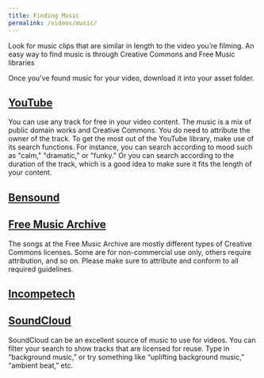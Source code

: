 ```yaml
---
title: Finding Music
permalink: /videos/music/
---
```


Look for music clips that are similar in length to the video you’re filming.
An easy way to find music is through Creative Commons and Free Music libraries

Once you’ve found music for your video, download it into your asset folder.

## [YouTube](https://www.youtube.com/audiolibrary/music)

You can use any track for free in your video content.
The music is a mix of public domain works and Creative Commons.
You do need to attribute the owner of the track.
To get the most out of the YouTube library, make use of its search functions.
For instance, you can search according to mood such as "calm," "dramatic," or "funky."
Or you can search according to the duration of the track, which is a good idea to make sure it fits the length of your content.

## [Bensound](https://www.bensound.com/)

## [Free Music Archive](http://freemusicarchive.org/)  

The songs at the Free Music Archive are mostly different types of Creative Commons licenses.
Some are for non-commercial use only, others require attribution, and so on.
Please make sure to attribute and conform to all required guidelines.

## [Incompetech](https://incompetech.com/music/royalty-free/collections.php)

## [SoundCloud](https://soundcloud.com/search/sounds/?filter.license=to_share)  

SoundCloud can be an excellent source of music to use for videos.
You can filter your search to show tracks that are licensed for reuse.
Type in “background music,” or try something like “uplifting background music,” “ambient beat,” etc.

